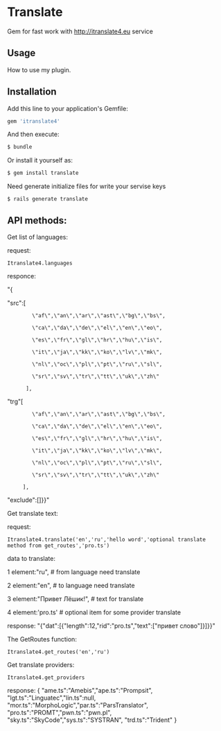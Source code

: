 # Translate
Gem for fast work with http://itranslate4.eu service

## Usage
How to use my plugin.

## Installation
Add this line to your application's Gemfile:

```ruby
gem 'itranslate4'
```

And then execute:
```bash
$ bundle
```

Or install it yourself as:
```bash
$ gem install translate
```
Need generate initialize files for write your servise keys
```
$ rails generate translate
```
## API methods:
Get list of languages:

request:
```
Itranslate4.languages
```

responce:

"{

  \"src\":[
  
            \"af\",\"an\",\"ar\",\"ast\",\"bg\",\"bs\",
            
            \"ca\",\"da\",\"de\",\"el\",\"en\",\"eo\",
            
            \"es\",\"fr\",\"gl\",\"hr\",\"hu\",\"is\",
            
            \"it\",\"ja\",\"kk\",\"ko\",\"lv\",\"mk\",
            
            \"nl\",\"oc\",\"pl\",\"pt\",\"ru\",\"sl\",
            
            \"sr\",\"sv\",\"tr\",\"tt\",\"uk\",\"zh\"
            
          ],
          
  \"trg\"[
  
            \"af\",\"an\",\"ar\",\"ast\",\"bg\",\"bs\",
            
            \"ca\",\"da\",\"de\",\"el\",\"en\",\"eo\",
            
            \"es\",\"fr\",\"gl\",\"hr\",\"hu\",\"is\",
            
            \"it\",\"ja\",\"kk\",\"ko\",\"lv\",\"mk\",
            
            \"nl\",\"oc\",\"pl\",\"pt\",\"ru\",\"sl\",
            
            \"sr\",\"sv\",\"tr\",\"tt\",\"uk\",\"zh\"
            
         ],
         
   \"exclude\":[]}}"
   
   
Get translate text:

request:
```
Itranslate4.translate('en','ru','hello word','optional translate method from get_routes','pro.ts') 
```
data to translate:

 1 element:"ru",              # from language need translate 
 
 2 element:"en",              # to language need translate 
 
 3 element:"Привет Лёшик!",   # text for translate
 
 4 element:'pro.ts'           # optional item for some provider translate
 


response:
"{\"dat\":[{\"length\":12,\"rid\":\"pro.ts\",\"text\":[\"привет слово\"]}]}}"

The GetRoutes function:
```
Itranslate4.get_routes('en','ru')
```
Get translate providers:
```
Itranslate4.get_providers
```

response:
{
  \"ame.ts\":\"Amebis\",\"ape.ts\":\"Prompsit\",
  \"lgt.ts\":\"Linguatec\",\"lin.ts\":null,
  \"mor.ts\":\"MorphoLogic\",\"par.ts\":\"ParsTranslator\",
  \"pro.ts\":\"PROMT\",\"pwn.ts\":\"pwn.pl\",
  \"sky.ts\":\"SkyCode\",\"sys.ts\":\"SYSTRAN\",
  \"trd.ts\":\"Trident\"
}


